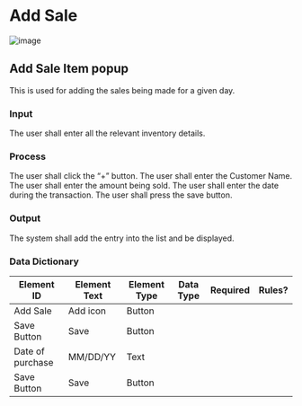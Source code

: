 # Add Sale

![image](https://github.com/jar-RED/poultry-palace/assets/126373280/09a364af-d6e2-485a-951b-47aa680c52e7)

## Add Sale Item popup
This is used for adding the sales being made for a given day.
### Input
The user shall enter all the relevant inventory details.
### Process
The user shall click the “+” button.
The user shall enter the Customer Name.
The user shall enter the amount being sold.
The user shall enter the date during the transaction.
The user shall press the save button.
### Output
The system shall add the entry into the list and be displayed.

### Data Dictionary
| Element ID | Element Text | Element Type | Data Type | Required | Rules? |
|------------|--------------|--------------|-----------|----------|--------|
| Add Sale | Add icon | Button|  |  |  |
| Save Button | Save | Button |  |  |  |
| Date of purchase | MM/DD/YY | Text|  |  |  |
| Save Button | Save | Button |  |  |  |



